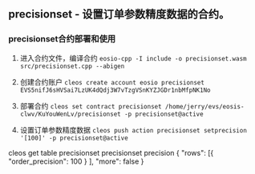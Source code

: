 ## precisionset - 设置订单参数精度数据的合约。
### precisionset合约部署和使用
1. 进入合约文件，编译合约
 `eosio-cpp -I include -o precisionset.wasm src/precisionset.cpp --abigen`

2. 创建合约账户
`cleos create account eosio precisionset EVS5nifJ6sHVSai7LzUK4dQdj3W7vTzgVSnKYZJGDr1nbMfpNK1No`

3. 部署合约
`cleos set contract precisionset /home/jerry/evs/eosis-clwv/KuYouWenLv/precisionset -p precisionset@active`

4. 设置订单参数精度数据
`cleos push action precisionset setprecision '[100]' -p precisionset@active`

cleos get table precisionset precisionset precision
{
  "rows": [{
      "order_precision": 100
    }
  ],
  "more": false
}
